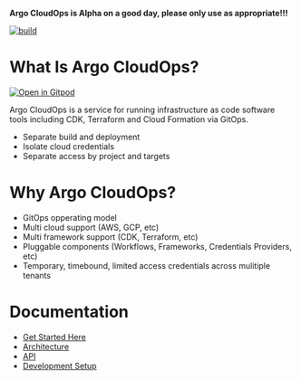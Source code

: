 **Argo CloudOps is Alpha on a good day, please only use as appropriate!!!**

[![build](https://github.com/argoproj-labs/argo-cloudops/actions/workflows/build.yaml/badge.svg)](https://github.com/argoproj-labs/argo-cloudops/actions/workflows/build.yaml)

# What Is Argo CloudOps?
[![Open in Gitpod](https://gitpod.io/button/open-in-gitpod.svg)](https://gitpod.io/#https://github.com/szab100/sfdb)

Argo CloudOps is a service for running infrastructure as code software tools
including CDK, Terraform and Cloud Formation via GitOps.

* Separate build and deployment
* Isolate cloud credentials
* Separate access by project and targets

# Why Argo CloudOps?

* GitOps opperating model
* Multi cloud support (AWS, GCP, etc)
* Multi framework support (CDK, Terraform, etc)
* Pluggable components (Workflows, Frameworks, Credentials Providers, etc)
* Temporary, timebound, limited access credentials across mulitiple tenants

# Documentation

* [Get Started Here](/docs/quickstart.md)
* [Architecture](/docs/architecture.md)
* [API](/docs/developers/api.md)
* [Development Setup](/docs/developers/development-env.md)
